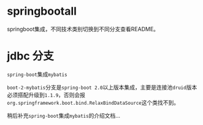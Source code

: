 # springbootall
springboot集成，不同技术类别切换到不同分支查看README。

# jdbc 分支

`spring-boot`集成`mybatis`

`boot-2-mybatis`分支是`spring-boot 2.0`以上版本集成，主要是连接池`druid`版本必须搭配升级到`1.1.9`，否则会报`org.springframework.boot.bind.RelaxBindDataSource`这个类找不到。


稍后补充`spring-boot`集成`mybatis`的介绍文档...





